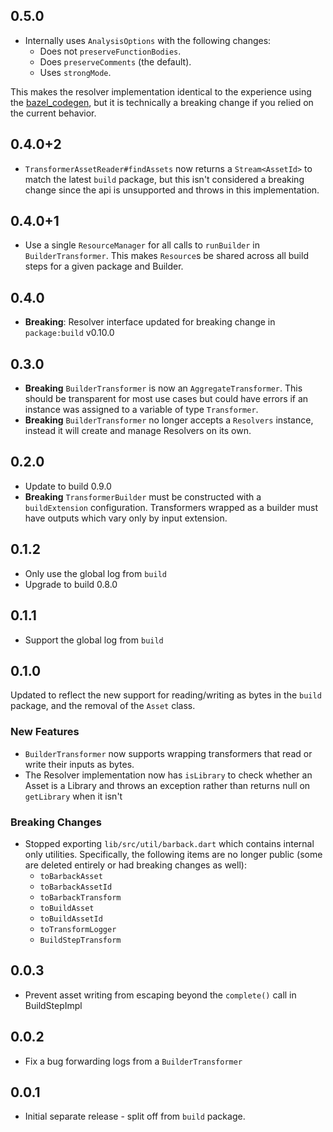 ## 0.5.0

- Internally uses `AnalysisOptions` with the following changes:
  - Does not `preserveFunctionBodies`.
  - Does `preserveComments` (the default).
  - Uses `strongMode`.

This makes the resolver implementation identical to the experience using the
[bazel_codegen](https://goo.gl/Fm13FP), but it is technically a breaking change
if you relied on the current behavior.

## 0.4.0+2

- `TransformerAssetReader#findAssets` now returns a `Stream<AssetId>` to match
  the latest `build` package, but this isn't considered a breaking change since
  the api is unsupported and throws in this implementation.

## 0.4.0+1

- Use a single `ResourceManager` for all calls to `runBuilder` in
  `BuilderTransformer`. This makes `Resource`s be shared across all build
  steps for a given package and Builder.

## 0.4.0

- **Breaking**: Resolver interface updated for breaking change in
  `package:build` v0.10.0

## 0.3.0

- **Breaking** `BuilderTransformer` is now an `AggregateTransformer`. This
  should be transparent for most use cases but could have errors if an instance
  was assigned to a variable of type `Transformer`.
- **Breaking** `BuilderTransformer` no longer accepts a `Resolvers` instance,
  instead it will create and manage Resolvers on its own.

## 0.2.0

- Update to build 0.9.0
- **Breaking** `TransformerBuilder` must be constructed with a `buildExtension`
  configuration. Transformers wrapped as a builder must have outputs which vary
  only by input extension.

## 0.1.2

- Only use the global log from `build`
- Upgrade to build 0.8.0

## 0.1.1

- Support the global log from `build`

## 0.1.0

Updated to reflect the new support for reading/writing as bytes in the `build`
package, and the removal of the `Asset` class.

### New Features
- `BuilderTransformer` now supports wrapping transformers that read or write
  their inputs as bytes.
- The Resolver implementation now has `isLibrary` to check whether an Asset is a
  Library and throws an exception rather than returns null on `getLibrary` when
  it isn't

### Breaking Changes
- Stopped exporting `lib/src/util/barback.dart` which contains internal only
  utilities. Specifically, the following items are no longer public (some are
  deleted entirely or had breaking changes as well):
  - `toBarbackAsset`
  - `toBarbackAssetId`
  - `toBarbackTransform`
  - `toBuildAsset`
  - `toBuildAssetId`
  - `toTransformLogger`
  - `BuildStepTransform`

## 0.0.3

- Prevent asset writing from escaping beyond the `complete()` call in
  BuildStepImpl

## 0.0.2

- Fix a bug forwarding logs from a `BuilderTransformer`

## 0.0.1

- Initial separate release - split off from `build` package.

